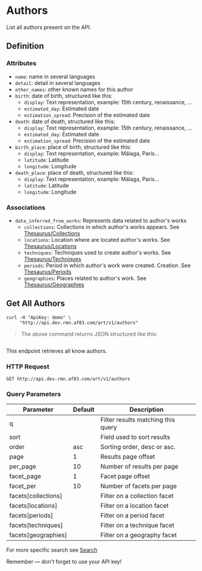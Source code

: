 # Authors

List all authors present on the API.

## Definition

### Attributes

* `name`: name in several languages
* `detail`: detail in several languages
* `other_names`: other known names for this author
* `birth`: date of birth, structured like this:
  * `display`: Text representation, example: 15th century, renaissance, …
  * `estimated_day`: Estimated date
  * `estimation_spread`: Precision of the estimated date
* `death`: date of death, structured like this:
  * `display`: Text representation, example: 15th century, renaissance, …
  * `estimated_day`: Estimated date
  * `estimation_spread`: Precision of the estimated date
* `birth_place`: place of birth, structured like this:
  * `display`: Text representation, example: Málaga, Paris…
  * `latitude`: Latitude
  * `longitude`: Longitude
* `death_place`: place of death, structured like this:
  * `display`: Text representation, example: Málaga, Paris…
  * `latitude`: Latitude
  * `longitude`: Longitude

### Associations

* `data_inferred_from_works`: Represents data related to author's works
  * `collections`: Collections in which author's works appears. See [Thesaurus/Collections](#collections)
  * `locations`: Location where are located author's works. See [Thesaurus/Locations](#locations)
  * `techniques`: Techniques used to create author's works. See [Thesaurus/Techniques](#techniques)
  * `periods`: Period in which author's work were created. Creation .See [Thesaurus/Periods](#periods)
  * `geographies`: Places related to author's work. See [Thesaurus/Geographies](#geographies)


## Get All Authors

```shell
curl -H "ApiKey: demo" \
     "http://api.dev.rmn.af83.com/art/v1/authors"
```

> The above command returns JSON structured like this:

<pre class="live_requests" data-path="/v1/authors">
</pre>

This endpoint retrieves all know authors.

### HTTP Request

`GET http://api.dev.rmn.af83.com/art/v1/authors`

### Query Parameters

Parameter              | Default  | Description
---------              | -------  | -----------
q                      |          | Filter results matching this query
sort                   |          | Field used to sort results
order                  | asc      | Sorting order, desc or asc.
page                   | 1        | Results page offset
per_page               | 10       | Number of results per page
facet_page             | 1        | Facet page offset
facet_per              | 10       | Number of facets per page
facets[collections]    |          | Filter on a collection facet
facets[locations]      |          | Filter on a location facet
facets[periods]        |          | Filter on a period facet
facets[techniques]     |          | Filter on a technique facet
facets[geographies]    |          | Filter on a geography facet


For more specific search see [Search](/?shell#search)

<aside class="success">
Remember — don't forget to use your API key!
</aside>
